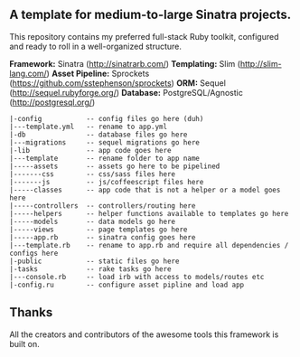 ## A template for medium-to-large Sinatra projects.

This repository contains my preferred full-stack Ruby toolkit, configured and ready to roll in a well-organized structure.

__Framework:__ Sinatra (http://sinatrarb.com/)
__Templating:__ Slim (http://slim-lang.com/)
__Asset Pipeline:__ Sprockets (https://github.com/sstephenson/sprockets)
__ORM:__ Sequel (http://sequel.rubyforge.org/)
__Database:__ PostgreSQL/Agnostic (http://postgresql.org/)


```
|-config           -- config files go here (duh)
|---template.yml   -- rename to app.yml
|-db               -- database files go here
|---migrations     -- sequel migrations go here
|-lib              -- app code goes here
|---template       -- rename folder to app name
|-----assets       -- assets go here to be pipelined
|-------css        -- css/sass files here
|-------js         -- js/coffeescript files here
|-----classes      -- app code that is not a helper or a model goes here
|-----controllers  -- controllers/routing here
|-----helpers      -- helper functions available to templates go here
|-----models       -- data models go here
|-----views        -- page templates go here
|-----app.rb       -- sinatra config goes here
|---template.rb    -- rename to app.rb and require all dependencies / configs here
|-public           -- static files go here
|-tasks            -- rake tasks go here
|---console.rb     -- load irb with access to models/routes etc
|-config.ru        -- configure asset pipline and load app
```

## Thanks
All the creators and contributors of the awesome tools this framework is built on.